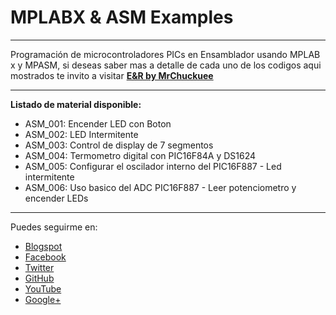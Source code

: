 # MPLABX & ASM Examples
***
Programación de microcontroladores PICs en Ensamblador usando MPLAB x y MPASM, si deseas saber mas a detalle de cada uno de los codigos aqui mostrados te invito a visitar [**E&R by MrChuckuee**](http://mrchunckuee.blogspot.mx/p/mplab-x-y-asm.html)
***
**Listado de material disponible:**
- ASM_001: Encender LED con Boton
- ASM_002: LED Intermitente
- ASM_003: Control de display de 7 segmentos
- ASM_004: Termometro digital con PIC16F84A y DS1624
- ASM_005: Configurar el oscilador interno del PIC16F887 - Led intermitente
- ASM_006: Uso basico del ADC PIC16F887 - Leer potenciometro y encender LEDs

***
Puedes seguirme en:
- [Blogspot](http://mrchunckuee.blogspot.com)
- [Facebook](https://www.facebook.com/ElectronicayRobotica)
- [Twitter](https://twitter.com/MrChunckuee)
- [GitHub](https://github.com/MrChunckuee)
- [YouTube](https://www.youtube.com/user/mrchunckueepsr)
- [Google+](https://plus.google.com/u/0/+PedroSanchez-MrChunckuee)
